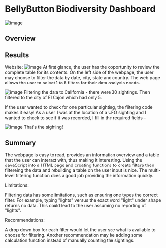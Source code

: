 # BellyButton Biodiversity Dashboard

![image](https://user-images.githubusercontent.com/89953246/143298578-8ba4da84-2c0e-45ea-b545-4779999c8d98.png)

## Overview


## Results

Website:
![image](https://user-images.githubusercontent.com/89953246/142257099-53e4ec4a-60a3-49a6-af39-abcee4f5de1a.png)
At first glance, the user has the opportunity to review the complete table for its contents.  On the left side of the webpage, the user may choose to filter the data by date, city, state and country.  The web page allows the user to select 1 to 5 filters for their data analysis needs. 

![image](https://user-images.githubusercontent.com/89953246/142258775-9472de64-6950-4c56-93c0-6b7130b6349a.png)
Filtering the data to California - there were 30 sightings. Then filtered to the city of El Cajon which had only 5.

If the user wanted to check for one particular sighting, the filtering code makes it easy!  As a user, I was at the location of a UFO sighting and I wanted to check to see if it was recorded, I fill in the required fields  - 

![image](https://user-images.githubusercontent.com/89953246/142260135-78be055c-adb6-4e6e-ba6a-e462e3d03c9c.png)
That's the sighting!

## Summary
The webpage is easy to read, provides an information overview and a table that the user can interact with, thus making it interesting. Using the JavaScript into a HTML page and creating functions to create filters then filtereing the data and rebuilding a table on the user input is nice. The multi-level filtering function does a good job providing the information quickly.  

Limitations:

Filtering data has some limitations, such as ensuring one types the correct filter.  For example, typing "lights" versus the exact word "light" under shape returns no data.  This could lead to the user assuming no reporting of "lights".  

Recommendations:

A drop down box for each filter would let the user see what is available to choose for filtering. 
Another recommendation may be adding some calculation function instead of manually counting the sightings.
